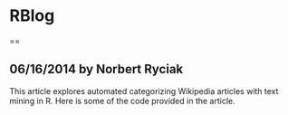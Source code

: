 # RBlog 
==
## 06/16/2014 by Norbert Ryciak
This article explores automated categorizing Wikipedia articles with text mining in R. Here is some of the code provided in the article.
